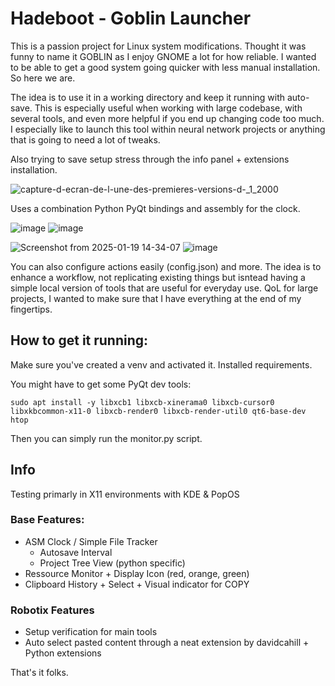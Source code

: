 # Hadeboot - Goblin Launcher

This is a passion project for Linux system modifications. 
Thought it was funny to name it GOBLIN as I enjoy GNOME a lot for how reliable. 
I wanted to be able to get a good system going quicker with less manual installation. So here we are. 

The idea is to use it in a working directory and keep it running with auto-save. 
This is especially useful when working with large codebase, with several tools, and even more helpful if you end up changing code too much. 
I especially like to launch this tool within neural network projects or anything that is going to need a lot of tweaks. 

Also trying to save setup stress through the info panel + extensions installation. 

![capture-d-ecran-de-l-une-des-premieres-versions-d-_1_2000](https://github.com/user-attachments/assets/a6bd4685-b01d-4b15-9c66-e4ec1415ae23)

Uses a combination Python PyQt bindings and assembly for the clock. 

![image](https://github.com/user-attachments/assets/b7794569-13f6-452d-807a-dbe7c7ff5421)
![image](https://github.com/user-attachments/assets/47f76382-4e67-468c-82f7-c5da7a708424)

![Screenshot from 2025-01-19 14-34-07](https://github.com/user-attachments/assets/bd940ca0-9754-4a69-a8df-8b5e987c069c)
![image](https://github.com/user-attachments/assets/be37ca66-1377-4e4c-9e5b-c4cd0b56f9f5)

You can also configure actions easily (config.json) and more.
The idea is to enhance a workflow, not replicating existing things but isntead having a simple local version of tools that are useful for everyday use. 
QoL for large projects, I wanted to make sure that I have everything at the end of my fingertips. 

How to get it running:
---

Make sure you've created a venv and activated it. 
Installed requirements.

You might have to get some PyQt dev tools:

    sudo apt install -y libxcb1 libxcb-xinerama0 libxcb-cursor0 libxkbcommon-x11-0 libxcb-render0 libxcb-render-util0 qt6-base-dev htop

Then you can simply run the monitor.py script. 

Info
---

Testing primarly in X11 environments with KDE & PopOS

### Base Features:

- ASM Clock / Simple File Tracker
    - Autosave Interval
    - Project Tree View (python specific)  
- Ressource Monitor + Display Icon (red, orange, green)
- Clipboard History + Select + Visual indicator for COPY

### Robotix Features
- Setup verification for main tools
- Auto select pasted content through a neat extension by davidcahill + Python extensions


That's it folks. 

